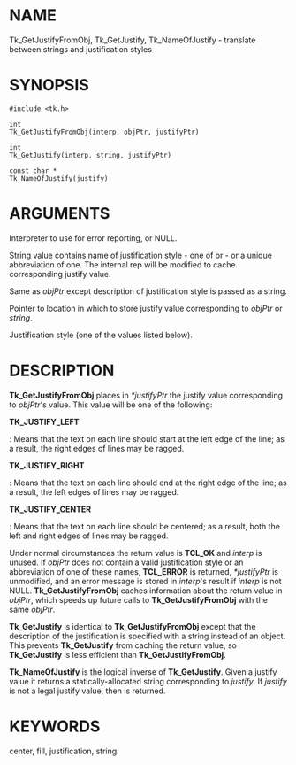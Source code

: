 # NAME

Tk_GetJustifyFromObj, Tk_GetJustify, Tk_NameOfJustify - translate
between strings and justification styles

# SYNOPSIS

    #include <tk.h>

    int
    Tk_GetJustifyFromObj(interp, objPtr, justifyPtr)

    int
    Tk_GetJustify(interp, string, justifyPtr)

    const char *
    Tk_NameOfJustify(justify)

# ARGUMENTS

Interpreter to use for error reporting, or NULL.

String value contains name of justification style - one of or - or a
unique abbreviation of one. The internal rep will be modified to cache
corresponding justify value.

Same as *objPtr* except description of justification style is passed as
a string.

Pointer to location in which to store justify value corresponding to
*objPtr* or *string*.

Justification style (one of the values listed below).

# DESCRIPTION

**Tk_GetJustifyFromObj** places in *\*justifyPtr* the justify value
corresponding to *objPtr*\'s value. This value will be one of the
following:

**TK_JUSTIFY_LEFT**

:   Means that the text on each line should start at the left edge of
    the line; as a result, the right edges of lines may be ragged.

**TK_JUSTIFY_RIGHT**

:   Means that the text on each line should end at the right edge of the
    line; as a result, the left edges of lines may be ragged.

**TK_JUSTIFY_CENTER**

:   Means that the text on each line should be centered; as a result,
    both the left and right edges of lines may be ragged.

Under normal circumstances the return value is **TCL_OK** and *interp*
is unused. If *objPtr* does not contain a valid justification style or
an abbreviation of one of these names, **TCL_ERROR** is returned,
*\*justifyPtr* is unmodified, and an error message is stored in
*interp*\'s result if *interp* is not NULL. **Tk_GetJustifyFromObj**
caches information about the return value in *objPtr*, which speeds up
future calls to **Tk_GetJustifyFromObj** with the same *objPtr*.

**Tk_GetJustify** is identical to **Tk_GetJustifyFromObj** except that
the description of the justification is specified with a string instead
of an object. This prevents **Tk_GetJustify** from caching the return
value, so **Tk_GetJustify** is less efficient than
**Tk_GetJustifyFromObj**.

**Tk_NameOfJustify** is the logical inverse of **Tk_GetJustify**. Given
a justify value it returns a statically-allocated string corresponding
to *justify*. If *justify* is not a legal justify value, then is
returned.

# KEYWORDS

center, fill, justification, string
